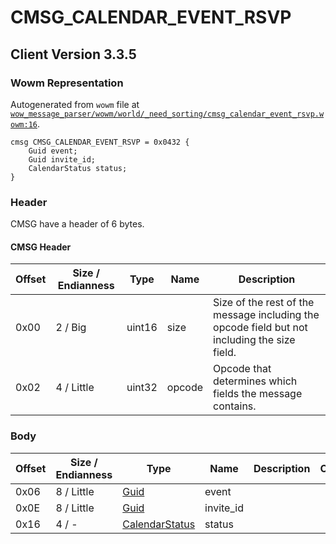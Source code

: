 # CMSG_CALENDAR_EVENT_RSVP

## Client Version 3.3.5

### Wowm Representation

Autogenerated from `wowm` file at [`wow_message_parser/wowm/world/_need_sorting/cmsg_calendar_event_rsvp.wowm:16`](https://github.com/gtker/wow_messages/tree/main/wow_message_parser/wowm/world/_need_sorting/cmsg_calendar_event_rsvp.wowm#L16).
```rust,ignore
cmsg CMSG_CALENDAR_EVENT_RSVP = 0x0432 {
    Guid event;
    Guid invite_id;
    CalendarStatus status;
}
```
### Header

CMSG have a header of 6 bytes.

#### CMSG Header

| Offset | Size / Endianness | Type   | Name   | Description |
| ------ | ----------------- | ------ | ------ | ----------- |
| 0x00   | 2 / Big           | uint16 | size   | Size of the rest of the message including the opcode field but not including the size field.|
| 0x02   | 4 / Little        | uint32 | opcode | Opcode that determines which fields the message contains.|

### Body

| Offset | Size / Endianness | Type | Name | Description | Comment |
| ------ | ----------------- | ---- | ---- | ----------- | ------- |
| 0x06 | 8 / Little | [Guid](../spec/packed-guid.md) | event |  |  |
| 0x0E | 8 / Little | [Guid](../spec/packed-guid.md) | invite_id |  |  |
| 0x16 | 4 / - | [CalendarStatus](calendarstatus.md) | status |  |  |

